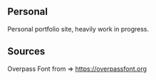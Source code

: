 ## Personal

Personal portfolio site, heavily work in progress.

## Sources

Overpass Font from => https://overpassfont.org

